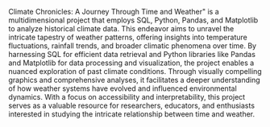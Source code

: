 Climate Chronicles: A Journey Through Time and Weather" is a multidimensional project that employs SQL, Python, Pandas, and Matplotlib to analyze historical climate data. This endeavor aims to unravel the intricate tapestry of weather patterns, offering insights into temperature fluctuations, rainfall trends, and broader climatic phenomena over time. By harnessing SQL for efficient data retrieval and Python libraries like Pandas and Matplotlib for data processing and visualization, the project enables a nuanced exploration of past climate conditions. Through visually compelling graphics and comprehensive analyses, it facilitates a deeper understanding of how weather systems have evolved and influenced environmental dynamics. With a focus on accessibility and interpretability, this project serves as a valuable resource for researchers, educators, and enthusiasts interested in studying the intricate relationship between time and weather.
